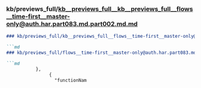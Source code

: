 ### kb/previews_full/kb__previews_full__kb__previews_full__flows__time-first__master-only@auth.har.part083.md.part002.md.md

```md
### kb/previews_full/kb__previews_full__flows__time-first__master-only@auth.har.part083.md.part002.md

```md
### kb/previews_full/flows__time-first__master-only@auth.har.part083.md (part 002)

```md
           },
                {
                  "functionNam
```

```

```

```

